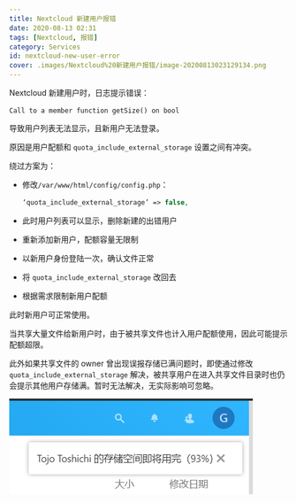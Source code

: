 ```yaml
---
title: Nextcloud 新建用户报错
date: 2020-08-13 02:31
tags: [Nextcloud, 报错]
category: Services
id: nextcloud-new-user-error
cover: .images/Nextcloud%20新建用户报错/image-20200813023129134.png
---
```


Nextcloud 新建用户时，日志提示错误：

```
Call to a member function getSize() on bool
```

导致用户列表无法显示，且新用户无法登录。

原因是用户配额和 `quota_include_external_storage` 设置之间有冲突。

绕过方案为：

- 修改`/var/www/html/config/config.php`：

    ``` php
    ‘quota_include_external_storage’ => false,
    ```

- 此时用户列表可以显示，删除新建的出错用户

- 重新添加新用户，配额容量无限制

- 以新用户身份登陆一次，确认文件正常

- 将 `quota_include_external_storage` 改回去

- 根据需求限制新用户配额

此时新用户可正常使用。

当共享大量文件给新用户时，由于被共享文件也计入用户配额使用，因此可能提示配额超限。

此外如果共享文件的 owner 曾出现误报存储已满问题时，即使通过修改 `quota_include_external_storage` 解决，被共享用户在进入共享文件目录时也仍会提示其他用户存储满。暂时无法解决，无实际影响可忽略。

![image-20200813023129134](.images/Nextcloud%20新建用户报错/image-20200813023129134.png)